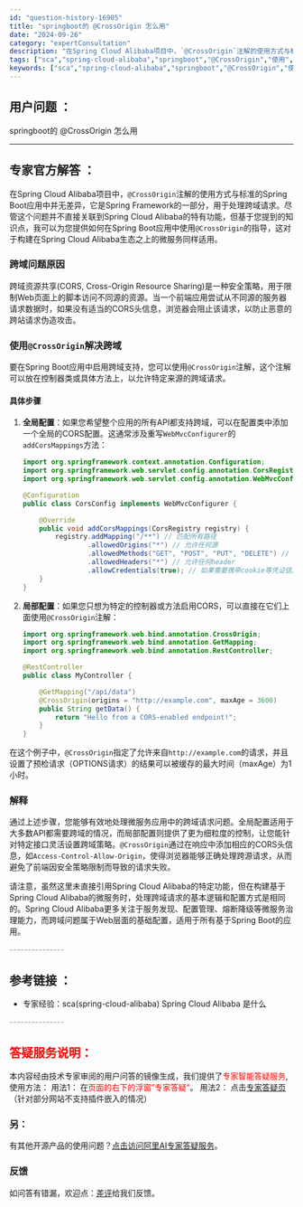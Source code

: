 ```yaml
---
id: "question-history-16905"
title: "springboot的 @CrossOrigin 怎么用"
date: "2024-09-26"
category: "expertConsultation"
description: "在Spring Cloud Alibaba项目中，`@CrossOrigin`注解的使用方式与标准的Spring Boot应用中并无差异，它是Spring Framework的一部分，用于处理跨域请求。尽管这个问题并不直接关联到Spring Cloud Alibaba的特有功能，但基于您提到的知识点"
tags: ["sca","spring-cloud-alibaba","springboot","@CrossOrigin","使用","方法","教程"]
keywords: ["sca","spring-cloud-alibaba","springboot","@CrossOrigin","使用","方法","教程"]
---
```


## 用户问题 ： 
 springboot的 @CrossOrigin 怎么用  

---------------
## 专家官方解答 ：

在Spring Cloud Alibaba项目中，`@CrossOrigin`注解的使用方式与标准的Spring Boot应用中并无差异，它是Spring Framework的一部分，用于处理跨域请求。尽管这个问题并不直接关联到Spring Cloud Alibaba的特有功能，但基于您提到的知识点，我可以为您提供如何在Spring Boot应用中使用`@CrossOrigin`的指导，这对于构建在Spring Cloud Alibaba生态之上的微服务同样适用。

### 跨域问题原因
跨域资源共享(CORS, Cross-Origin Resource Sharing)是一种安全策略，用于限制Web页面上的脚本访问不同源的资源。当一个前端应用尝试从不同源的服务器请求数据时，如果没有适当的CORS头信息，浏览器会阻止该请求，以防止恶意的跨站请求伪造攻击。

### 使用`@CrossOrigin`解决跨域
要在Spring Boot应用中启用跨域支持，您可以使用`@CrossOrigin`注解，这个注解可以放在控制器类或具体方法上，以允许特定来源的跨域请求。

#### 具体步骤
1. **全局配置**：如果您希望整个应用的所有API都支持跨域，可以在配置类中添加一个全局的CORS配置。这通常涉及重写`WebMvcConfigurer`的`addCorsMappings`方法：

    ```java
    import org.springframework.context.annotation.Configuration;
    import org.springframework.web.servlet.config.annotation.CorsRegistry;
    import org.springframework.web.servlet.config.annotation.WebMvcConfigurer;

    @Configuration
    public class CorsConfig implements WebMvcConfigurer {

        @Override
        public void addCorsMappings(CorsRegistry registry) {
            registry.addMapping("/**") // 匹配所有路径
                    .allowedOrigins("*") // 允许任何源
                    .allowedMethods("GET", "POST", "PUT", "DELETE") // 允许的方法
                    .allowedHeaders("*") // 允许任何header
                    .allowCredentials(true); // 如果需要携带cookie等凭证信息，设为true
        }
    }
    ```

2. **局部配置**：如果您只想为特定的控制器或方法启用CORS，可以直接在它们上面使用`@CrossOrigin`注解：

    ```java
    import org.springframework.web.bind.annotation.CrossOrigin;
    import org.springframework.web.bind.annotation.GetMapping;
    import org.springframework.web.bind.annotation.RestController;

    @RestController
    public class MyController {

        @GetMapping("/api/data")
        @CrossOrigin(origins = "http://example.com", maxAge = 3600)
        public String getData() {
            return "Hello from a CORS-enabled endpoint!";
        }
    }
    ```

在这个例子中，`@CrossOrigin`指定了允许来自`http://example.com`的请求，并且设置了预检请求（OPTIONS请求）的结果可以被缓存的最大时间（maxAge）为1小时。

### 解释
通过上述步骤，您能够有效地处理微服务应用中的跨域请求问题。全局配置适用于大多数API都需要跨域的情况，而局部配置则提供了更为细粒度的控制，让您能针对特定接口灵活设置跨域策略。`@CrossOrigin`通过在响应中添加相应的CORS头信息，如`Access-Control-Allow-Origin`，使得浏览器能够正确处理跨源请求，从而避免了前端因安全策略限制而导致的请求失败。

请注意，虽然这里未直接引用Spring Cloud Alibaba的特定功能，但在构建基于Spring Cloud Alibaba的微服务时，处理跨域请求的基本逻辑和配置方式是相同的。Spring Cloud Alibaba更多关注于服务发现、配置管理、熔断降级等微服务治理能力，而跨域问题属于Web层面的基础配置，适用于所有基于Spring Boot的应用。


<font color="#949494">---------------</font> 


## 参考链接 ：

* 专家经验：sca(spring-cloud-alibaba) Spring Cloud Alibaba 是什么 


 <font color="#949494">---------------</font> 
 


## <font color="#FF0000">答疑服务说明：</font> 

本内容经由技术专家审阅的用户问答的镜像生成，我们提供了<font color="#FF0000">专家智能答疑服务</font>,使用方法：
用法1： 在<font color="#FF0000">页面的右下的浮窗”专家答疑“</font>。
用法2： 点击[专家答疑页](https://answer.opensource.alibaba.com/docs/intro)（针对部分网站不支持插件嵌入的情况）
### 另：


有其他开源产品的使用问题？[点击访问阿里AI专家答疑服务](https://answer.opensource.alibaba.com/docs/intro)。
### 反馈
如问答有错漏，欢迎点：[差评](https://ai.nacos.io/user/feedbackByEnhancerGradePOJOID?enhancerGradePOJOId=16919)给我们反馈。
